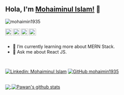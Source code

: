## Hola, I'm [Mohaiminul Islam!](https://mohaimin1935.vercel.app/) 👋

<p align="left"> <img src="https://komarev.com/ghpvc/?username=mohaimin1935&label=Views&color=blue&style=plastic" alt="mohaimin1935" /> </p>

<a href="https://www.linkedin.com/in/mohaiminul-islam-682a0a19b/">
  <img align="left" alt="Mohaimin's Linkdein" width="22px" src="https://cdn.jsdelivr.net/npm/simple-icons@v3/icons/linkedin.svg" />
</a>
<a href="https://github.com/mohaimin1935">
  <img align="left" alt="Mohaimin's Github" width="22px" src="https://cdn.jsdelivr.net/npm/simple-icons@v3/icons/github.svg" />
</a>
<a href="https://www.instagram.com/mohaimin_35/">
  <img align="left" alt="Mohaimin's Instagram" width="22px" src="https://cdn.jsdelivr.net/npm/simple-icons@v3/icons/instagram.svg" />
</a>
<a href="https://www.facebook.com/mohaimin1935">
  <img align="left" alt="Mohaimin's Facebook" width="22px" src="https://cdn.jsdelivr.net/npm/simple-icons@v3/icons/facebook.svg" />
</a>

<br/>
<br/>


- 🌱 I’m currently learning more about MERN Stack.
- 💬 Ask me about React JS.
<br />

[![Linkedin: Mohaiminul Islam](https://img.shields.io/badge/-Mohaimin-blue?style=flat-square&logo=Linkedin&logoColor=white&link=https://www.linkedin.com/in/mohaiminul-islam-682a0a19b/)](https://www.linkedin.com/in/mohaiminul-islam-682a0a19b/)
[![GitHub mohaimin1935](https://img.shields.io/github/followers/mohaimin1935?label=follow&style=social)](https://github.com/mohaimin1935)

<br />

<a href="https://github.com/mohaimin1935">
  <img align="center" src="https://github-readme-stats.vercel.app/api/top-langs/?username=mohaimin1935&theme=light&hide_langs_below=1" />
</a>
<a href="https://github.com/mohaimin1935">
 <img align="center" src="https://github-readme-stats.vercel.app/api?username=mohaimin1935&show_icons=true&theme=light&line_height=27" alt="Pawan's github stats"/>
</a>
